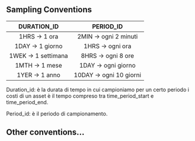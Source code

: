 ## Sampling Conventions

| DURATION_ID         | PERIOD_ID               |
| :-----------------: | :---------------------: | 
| 1HRS -> 1 ora       | 2MIN -> ogni 2 minuti   | 
| 1DAY -> 1 giorno    | 1HRS -> ogni ora        |
| 1WEK -> 1 settimana | 8HRS -> ogni 8 ore      |
| 1MTH -> 1 mese      | 1DAY -> ogni giorno     |
| 1YER -> 1 anno      | 10DAY -> ogni 10 giorni |

Duration_id: è la durata di tempo in cui campioniamo per un certo periodo i costi di un asset
             è il tempo compreso tra time_period_start e time_period_end.

Period_id: è il periodo di campionamento.


## Other conventions...